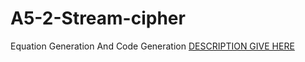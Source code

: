 # A5-2-Stream-cipher
Equation Generation And Code Generation
[DESCRIPTION GIVE HERE](https://medium.com/@shubhamkatheria11/a5-2-ciphering-algorithm-implementation-d594abd06ab8?source=friends_link&sk=79abbea5c4791f22115ed671b3626d1c)
